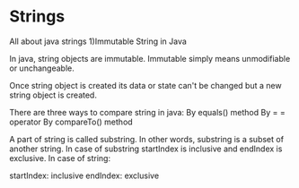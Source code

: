 # Strings
All about java strings
  1)Immutable String in Java

In java, string objects are immutable. Immutable simply means unmodifiable or unchangeable.

Once string object is created its data or state can't be changed but a new string object is created.

There are three ways to compare string in java:
By equals() method
By = = operator
By compareTo() method

A part of string is called substring. In other words, substring is a subset of another string. In case of substring startIndex is inclusive and endIndex is exclusive.
In case of string:

startIndex: inclusive
endIndex: exclusive

